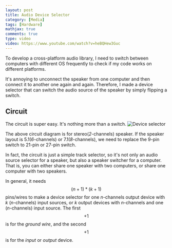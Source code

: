 ```yaml
---
layout: post
title: Audio Device Selector
category: [Media]
tags: [Hardware]
mathjax: true
comments: true
type: video
video: https://www.youtube.com/watch?v=heBQHew3Guc
---
```

To develop a cross-platform audio library,
I need to switch between computers
with different OS frequently
to check if my code works on different platforms.

It's annoying to unconnect the speaker from one computer
and then connect it to another one again and again.
Therefore, I made a device selector that can switch the audio source
of the speaker by simply flipping a switch.

<!-- <iframe width="560" height="315" src="https://www.youtube.com/embed/heBQHew3Guc" frameborder="0" gesture="media" allow="encrypted-media" allowfullscreen></iframe> -->

## Circuit
The circuit is super easy. It's nothing more than a switch.
![][deviceselector]

The above circuit diagram is for stereo(*2*-channels) speaker.
If the speaker layout is 5.1(*6*-channels) or 7.1(*8*-channels),
we need to replace the 9-pin switch to 21-pin or 27-pin switch.

In fact, the circuit is just a simple track selector,
so it's not only an audio source selector for a speaker,
but also a speaker switcher for a computer.
That is, you can either share one speaker with two computers,
or share one computer with two speakers.

In general, it needs $$(n + 1) * (k + 1)$$ pins/wires to make a device selector
for one *n*-channels output device with *k* (*n*-channels) input sources,
or *k* output devices with *n*-channels and one (*n*-channels) input source.
The first $$+1$$ is for the *ground wire*,
and the second $$+1$$ is for the *input* or *output* device.

[deviceselector]: ../images/posts/device-selector.png "Device selector"
